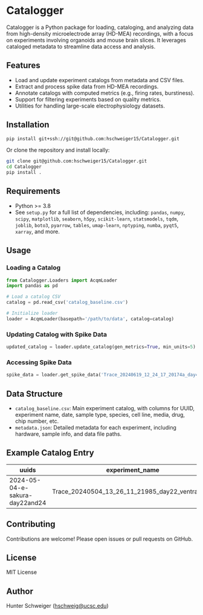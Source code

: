 # Catalogger

Catalogger is a Python package for loading, cataloging, and analyzing data from high-density microelectrode array (HD-MEA) recordings, with a focus on experiments involving organoids and mouse brain slices. It leverages cataloged metadata to streamline data access and analysis.

## Features

- Load and update experiment catalogs from metadata and CSV files.
- Extract and process spike data from HD-MEA recordings.
- Annotate catalogs with computed metrics (e.g., firing rates, burstiness).
- Support for filtering experiments based on quality metrics.
- Utilities for handling large-scale electrophysiology datasets.

## Installation

```bash
pip install git+ssh://git@github.com:hschweiger15/Catalogger.git
```

Or clone the repository and install locally:

```bash
git clone git@github.com:hschweiger15/Catalogger.git
cd Catalogger
pip install .
```

## Requirements

- Python >= 3.8
- See `setup.py` for a full list of dependencies, including: `pandas`, `numpy`, `scipy`, `matplotlib`, `seaborn`, `h5py`, `scikit-learn`, `statsmodels`, `tqdm`, `joblib`, `boto3`, `pyarrow`, `tables`, `umap-learn`, `nptyping`, `numba`, `pyqt5`, `xarray`, and more.

## Usage

### Loading a Catalog

```python
from Catalogger.Loaders import AcqmLoader
import pandas as pd

# Load a catalog CSV
catalog = pd.read_csv('catalog_baseline.csv')

# Initialize loader
loader = AcqmLoader(basepath='/path/to/data', catalog=catalog)
```

### Updating Catalog with Spike Data

```python
updated_catalog = loader.update_catalog(gen_metrics=True, min_units=5)
```

### Accessing Spike Data

```python
spike_data = loader.get_spike_data('Trace_20240619_12_24_17_20174a_day46_ventral_c57')
```

## Data Structure

- `catalog_baseline.csv`: Main experiment catalog, with columns for UUID, experiment name, date, sample type, species, cell line, media, drug, chip number, etc.
- `metadata.json`: Detailed metadata for each experiment, including hardware, sample info, and data file paths.

## Example Catalog Entry

| uuids                        | experiment_name                                 | experiment_date      | sample_type | species   | cell_line | agg_date   | plating_date | org_age         | media  | patterning | drug     | chip_number |
|------------------------------|-------------------------------------------------|---------------------|-------------|-----------|-----------|------------|--------------|-----------------|--------|------------|----------|-------------|
| 2024-05-04-e-sakura-day22and24 | Trace_20240504_13_26_11_21985_day22_ventral_e14 | 2024-05-04 13:27:00 | organoid    | organoid  | E14       | 2024-04-11 | 2024-04-29   | 23 days 13:27:00| sakura | ventral    |          | 21985e      |

## Contributing

Contributions are welcome! Please open issues or pull requests on GitHub.

## License

MIT License

## Author

Hunter Schweiger (hschweig@ucsc.edu)
